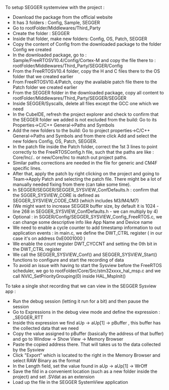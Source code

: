 To setup SEGGER systemview with the project :

- Download the package from the official website
- It has 3 folders : Config, Sample, SEGGER
- Go to rootFolder/Middlewares/Third_Party
- Create the folder : SEGGER
- Inside that folder, make new folders: Config, OS, Patch, SEGGER
- Copy the content of Config from the downloaded package to the folder Config we created
- In the downloaded package, go to : Sample/FreeRTOSV10.4/Config/Cortex-M and copy the file there to : rootFolder/Middlewares/Third_Party/SEGGER/Config
- From the FreeRTOSV10.4 folder, copy the H and C files there to the OS folder that we created earlier
- From FreeRTOSV10.4/Patch, copy the available patch file there to the Patch folder we created earlier
- From the SEGGER folder in the downloaded package, copy all content to rootFolder/Middlewares/Third_Party/SEGGER/SEGGER
- Inside SEGGER/Syscalls, delete all files except the GCC one which we need
- In the CubeIDE, refresh the project explorer and check to confirm that the SEGGER folder we added is not excluded from the build: Go to its Properties->C/C++ General->Paths and Symbols
- Add the new folders to the build: Go to project properties->C/C++ General->Paths and Symbols and from there click Add and select the new folders Config, OS, Patch, SEGGER.
- In the patch file inside the Patch folder, correct the 1st 3 lines to point correctly to the FreeRTOSConfig.h file, such that the paths are like : Core/Inc/.. or new/Core/Inc to match out project paths.
- Similar paths corrections are needed in the file for generic and CM4F specific lines.
- After that, apply the patch by right clicking on the project and going to Team->Apply Patch and selecting the patch file. There might be a lot of manually needed fixing from there (can take some time).
- In SEGGER/SEGGER/SEGGER_SYSVIEW_ConfDefaults.h : confirm that the SGGER_SYSVIEW_CORE is defined as SEGGER_SYSVIEW_CODE_CM3 (which includes M3/M4/M7)
- (We might want to increase SEGGER buffer size, by default it is 1024 - line 268 in SEGGER_SYSVIEW_ConfDefaults.h - we can multiply by 4)
- Optional : in SGGER/Config/SEGGER_SYSVIEW_Config_FreeRTOS.c, we can change some descriptive info like App Name and Device name
- We need to enable a cycle counter to add timestamp information to out application events : in main.c, we define the DWT_CTRL register ( in our case it's on address 0xE0001000 )
- We enable the count register DWT_CYCCNT and setting the 0th bit in the DWT_CTRL register
- We call the SEGGER_SYSVIEW_Conf() and SEGGER_SYSVIEW_Start() functions to configure and start the recording of data
- To avoid an issue with having to start the Sysview before the FreeRTOS scheduler, we go to rootFolder/Core/Src/stm32xxxx_hal_msp.c and we call NVIC_SetPriorityGrouping(0) inside HAL_MspInit()


To take a single shot recording that we can view in the SEGGER Sysview app :

- Run the debug session (letting it run for a bit) and then pause the session
- Go to Expressions in the debug view mode and define the expression : _SEGGER_RTT
- Inside this expression we find aUp -> aUp[1] -> pBuffer , this buffer has the collected data that we need
- Copy the value assigned to pBuffer (basically the address of that buffer) and go to Window -> Show View -> Memory Browser
- Paste the copied address there. That will takes us to the data collected by the Sysview
- Click "Export" which is located to the right in the Memory Browser and select RAW Binary as the format
- In the Length field, set the value found in aUp -> aUp[1] -> WrOff
- Save the fild in a convenient location (such as a new folder inside the project) and set .SVdat as an extension
- Load up the file in the SEGGER SystemView application